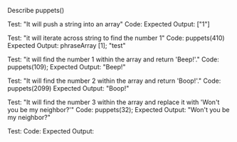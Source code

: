 Describe puppets()

Test: "It will push a string into an array"
Code:
Expected Output: ["1"]

Test: "it will iterate across string to find the number 1"
Code: puppets(410)
Expected Output: phraseArray [1]; "test"

Test: "it will find the number 1 within the array and return 'Beep!'."
Code: puppets(109);
Expected Output: "Beep!"

Test: "It will find the number 2 within the array and return 'Boop!'."
Code: puppets(2099)
Expected Output: "Boop!"

Test: "It will find the number 3 within the array and replace it with 'Won't you be my neighbor?'"
Code: puppets(32);
Expected Output: "Won't you be my neighbor?"

Test: 
Code:
Expected Output: